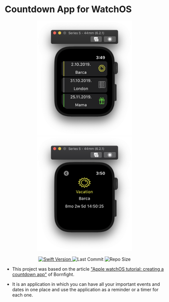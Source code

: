# Countdown App for WatchOS

<p align="center">
  <img src="./readme/screenshot_eventList.png" width="300" height="363" />
  <img src="./readme/screenshot_eventDetails.png" width="300" height="363" /> 
</p>

<p align="center">
  <a href="https://swift.org/">
    <img alt="Swift Version" src="https://img.shields.io/badge/swift-5.2-blue">
  </a>

  <img alt="Last Commit" src="https://img.shields.io/github/last-commit/isnardsilva/countdownapp-watchos">

  <img alt="Repo Size" src="https://img.shields.io/github/repo-size/isnardsilva/countdownapp-watchos">
</p>

- This project was based on the article ["Apple watchOS tutorial:
creating a countdown app"](https://www.bornfight.com/blog/apple-watchos-tutorial-creating-a-countdown-app/) of Bornfight.

- It is an application in which you can have all your important events and dates in one place and use the application as a reminder or a timer for each one.
